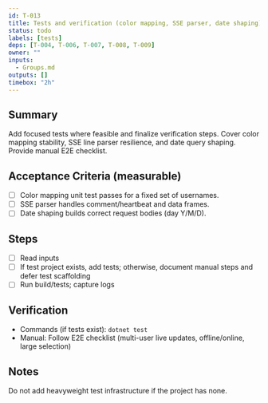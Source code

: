```yaml
---
id: T-013
title: Tests and verification (color mapping, SSE parser, date shaping)
status: todo
labels: [tests]
deps: [T-004, T-006, T-007, T-008, T-009]
owner: ""
inputs:
  - Groups.md
outputs: []
timebox: "2h"
---
```


## Summary
Add focused tests where feasible and finalize verification steps. Cover color mapping stability, SSE line parser resilience, and date query shaping. Provide manual E2E checklist.

## Acceptance Criteria (measurable)
- [ ] Color mapping unit test passes for a fixed set of usernames.
- [ ] SSE parser handles comment/heartbeat and data frames.
- [ ] Date shaping builds correct request bodies (day Y/M/D).

## Steps
- [ ] Read inputs
- [ ] If test project exists, add tests; otherwise, document manual steps and defer test scaffolding
- [ ] Run build/tests; capture logs

## Verification
- Commands (if tests exist): `dotnet test`
- Manual: Follow E2E checklist (multi-user live updates, offline/online, large selection)

## Notes
Do not add heavyweight test infrastructure if the project has none.

